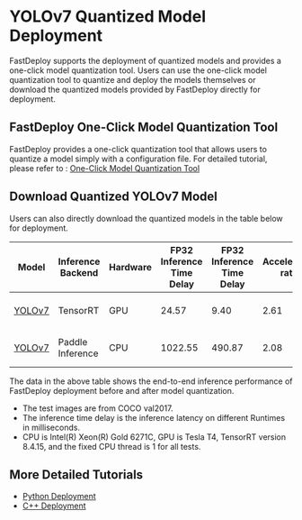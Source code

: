 # YOLOv7 Quantized Model Deployment

FastDeploy supports the deployment of quantized models and provides a one-click model quantization tool.
Users can use the one-click model quantization tool to quantize and deploy the models themselves or download the quantized models provided by FastDeploy directly for deployment.

## FastDeploy One-Click Model Quantization Tool

FastDeploy provides a one-click quantization tool that allows users to quantize a model simply with a configuration file.
For detailed tutorial, please refer to : [One-Click Model Quantization Tool](../../../../../tools/common_tools/auto_compression/)

## Download Quantized YOLOv7 Model

Users can also directly download the quantized models in the table below for deployment.

| Model                                                                 | Inference Backend | Hardware | FP32 Inference Time Delay | FP32 Inference Time Delay | Acceleration ratio | FP32 mAP | INT8 mAP | Method                          |
| --------------------------------------------------------------------- | ----------------- | -------- | ------------------------- | ------------------------- | ------------------ | -------- | -------- | ------------------------------- |
| [YOLOv7](https://bj.bcebos.com/paddlehub/fastdeploy/yolov7_quant.tar) | TensorRT          | GPU      | 24.57                     | 9.40                      | 2.61               | 51.1     | 50.8     | Quantized distillation training |
| [YOLOv7](https://bj.bcebos.com/paddlehub/fastdeploy/yolov7_quant.tar) | Paddle Inference  | CPU      | 1022.55                   | 490.87                    | 2.08               | 51.1     | 46.3     | Quantized distillation training |

The data in the above table shows the end-to-end inference performance of FastDeploy deployment before and after model quantization.

- The test images are from COCO val2017.
- The inference time delay is the inference latency on different Runtimes in milliseconds.
- CPU is Intel(R) Xeon(R) Gold 6271C, GPU is Tesla T4, TensorRT version 8.4.15, and the fixed CPU thread is 1 for all tests.

## More Detailed Tutorials

- [Python Deployment](python)
- [C++ Deployment](cpp)

